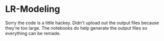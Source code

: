 # LR-Modeling
Sorry the code is a little hackey. Didn't upload out the output files because they're too large. The notebooks do help generate the output files so everything can be remade. 

